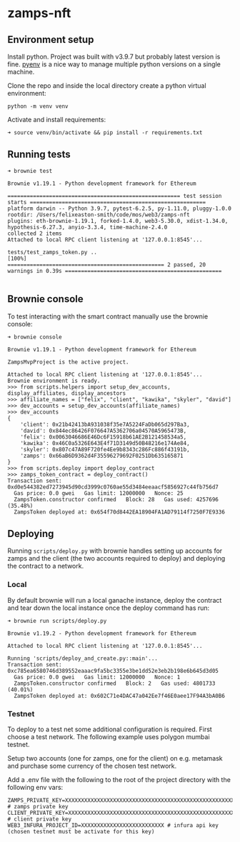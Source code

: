 # zamps-nft

## Environment setup


Install python. Project was built with v3.9.7 but probably latest version is fine. [pyenv](https://github.com/pyenv/pyenv) is a nice way to manage multiple python versions on a single machine. 

Clone the repo and inside the local directory create a python virtual environment:

```
python -m venv venv
```

Activate and install requirements:

```
➜ source venv/bin/activate && pip install -r requirements.txt
```

## Running tests

```
➜ brownie test

Brownie v1.19.1 - Python development framework for Ethereum

====================================================== test session starts =======================================================
platform darwin -- Python 3.9.7, pytest-6.2.5, py-1.11.0, pluggy-1.0.0
rootdir: /Users/felixeaston-smith/code/mos/web3/zamps-nft
plugins: eth-brownie-1.19.1, forked-1.4.0, web3-5.30.0, xdist-1.34.0, hypothesis-6.27.3, anyio-3.3.4, time-machine-2.4.0
collected 2 items
Attached to local RPC client listening at '127.0.0.1:8545'...

tests/test_zamps_token.py ..                                                                                               [100%]
================================================= 2 passed, 20 warnings in 0.39s =================================================


```

## Brownie console 

To test interacting with the smart contract manually use the brownie console:

```
➜ brownie console

Brownie v1.19.1 - Python development framework for Ethereum

ZampsMvpProject is the active project.

Attached to local RPC client listening at '127.0.0.1:8545'...
Brownie environment is ready.
>>> from scripts.helpers import setup_dev_accounts, display_affiliates, display_ancestors
>>> affiliate_names = ["felix", "client", "kawika", "skyler", "david"]
>>> dev_accounts = setup_dev_accounts(affiliate_names)
>>> dev_accounts
{
    'client': 0x21b42413bA931038f35e7A5224FaDb065d297Ba3,
    'david': 0x844ec86426F076647A5362706a04570A5965473B,
    'felix': 0x0063046686E46Dc6F15918b61AE2B121458534a5,
    'kawika': 0x46C0a5326E643E4f71D3149d50B48216e174Ae84,
    'skyler': 0x807c47A89F720fe4Ee9b8343c286Fc886f43191b,
    'zamps': 0x66aB6D9362d4F35596279692F0251Db635165871
}
>>> from scripts.deploy import deploy_contract
>>> zamps_token_contract = deploy_contract()
Transaction sent: 0xd0e544382ed7273945d90cd3999c0760ae55d3484eeaacf5856927c44fb756d7
  Gas price: 0.0 gwei   Gas limit: 12000000   Nonce: 25
  ZampsToken.constructor confirmed   Block: 28   Gas used: 4257696 (35.48%)
  ZampsToken deployed at: 0x654f70d8442EA18904FA1AD79114f7250F7E9336
```


## Deploying

Running `scripts/deploy.py` with brownie handles setting up accounts for zamps and the client (the two accounts required to deploy) and deploying the contract to a network.

### Local

By default brownie will run a local ganache instance, deploy the contract and tear down the local instance once the deploy command has run:

```
➜ brownie run scripts/deploy.py

Brownie v1.19.2 - Python development framework for Ethereum

Attached to local RPC client listening at '127.0.0.1:8545'...

Running 'scripts/deploy_and_create.py::main'...
Transaction sent: 0xc785ea6580746d389552eaaac9fa5bc3355e3be1dd52e3eb2b198e6b645d3d05
  Gas price: 0.0 gwei   Gas limit: 12000000   Nonce: 1
  ZampsToken.constructor confirmed   Block: 2   Gas used: 4801733 (40.01%)
  ZampsToken deployed at: 0x602C71e4DAC47a042Ee7f46E0aee17F94A3bA0B6
```

### Testnet 

To deploy to a test net some additional configuration is required. First choose a test network. The following example uses polygon mumbai testnet.

Setup two accounts (one for zamps, one for the client) on e.g. metamask and purchase some currency of the chosen test network.

Add a .env file with the following to the root of the project directory with the following env vars:

```
ZAMPS_PRIVATE_KEY=XXXXXXXXXXXXXXXXXXXXXXXXXXXXXXXXXXXXXXXXXXXXXXXXXXXXXXXXXXXX # zamps private key
CLIENT_PRIVATE_KEY=XXXXXXXXXXXXXXXXXXXXXXXXXXXXXXXXXXXXXXXXXXXXXXXXXXXXXXXXXXX # client private key
WEB3_INFURA_PROJECT_ID=XXXXXXXXXXXXXXXXXXXXXXXXXX # infura api key (chosen testnet must be activate for this key)
```




